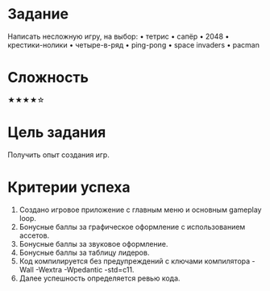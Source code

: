 # Задание
Написать несложную игру, на выбор:
• тетрис
• сапёр
• 2048
• крестики-нолики
• четыре-в-ряд
• ping-pong
• space invaders
• pacman

# Сложность
★★★★☆

# Цель задания
Получить опыт создания игр.

# Критерии успеха
1. Создано игровое приложение с главным меню и основным gameplay loop.
2. Бонусные баллы за графическое оформление с использованием ассетов.
3. Бонусные баллы за звуковое оформление.
4. Бонусные баллы за таблицу лидеров.
5. Код компилируется без предупреждений с ключами компилятора -Wall -Wextra -Wpedantic -std=c11.
6. Далее успешность определяется ревью кода.
